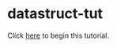 # datastruct-tut

Click [here](https://jerome1232.github.io/datastruct-tut/) to begin this tutorial.
